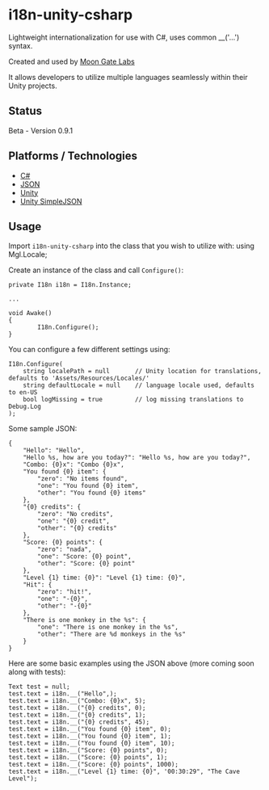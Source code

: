 # i18n-unity-csharp
Lightweight internationalization for use with C#, uses common __('...') syntax.

Created and used by [Moon Gate Labs](http://moongatelabs.com/)

It allows developers to utilize multiple languages seamlessly within their Unity projects.

## Status
Beta - Version 0.9.1

## Platforms / Technologies
* [C#](http://en.wikipedia.org/wiki/C_Sharp_programming_language)
* [JSON](http://json.org/)
* [Unity](https://unity3d.com/)
* [Unity SimpleJSON](http://wiki.unity3d.com/index.php/SimpleJSON)

## Usage

Import `i18n-unity-csharp` into the class that you wish to utilize with:
    using Mgl.Locale;

Create an instance of the class and call `Configure()`:

    private I18n i18n = I18n.Instance;
    
    ...
    
    void Awake()
    {
            I18n.Configure();
    }

You can configure a few different settings using:

    I18n.Configure(
        string localePath = null       // Unity location for translations, defaults to 'Assets/Resources/Locales/'
        string defaultLocale = null    // language locale used, defaults to en-US
        bool logMissing = true         // log missing translations to Debug.Log
    );

Some sample JSON:

    {
        "Hello": "Hello",
        "Hello %s, how are you today?": "Hello %s, how are you today?",
        "Combo: {0}x": "Combo {0}x",
        "You found {0} item": {
            "zero": "No items found",
            "one": "You found {0} item",
            "other": "You found {0} items"
        },
        "{0} credits": {
            "zero": "No credits",
            "one": "{0} credit",
            "other": "{0} credits"
        },
        "Score: {0} points": {
            "zero": "nada",
            "one": "Score: {0} point",
            "other": "Score: {0} point"
        },
        "Level {1} time: {0}": "Level {1} time: {0}",
        "Hit": {
            "zero": "hit!",
            "one": "-{0}",
            "other": "-{0}"
        },
        "There is one monkey in the %s": {
            "one": "There is one monkey in the %s",
            "other": "There are %d monkeys in the %s"
        }
    }

Here are some basic examples using the JSON above (more coming soon along with tests):

    Text test = null;
    test.text = i18n.__("Hello",);
    test.text = i18n.__("Combo: {0}x", 5);
    test.text = i18n.__("{0} credits", 0);
    test.text = i18n.__("{0} credits", 1);
    test.text = i18n.__("{0} credits", 45);
    test.text = i18n.__("You found {0} item", 0);
    test.text = i18n.__("You found {0} item", 1);
    test.text = i18n.__("You found {0} item", 10);
    test.text = i18n.__("Score: {0} points", 0);
    test.text = i18n.__("Score: {0} points", 1);
    test.text = i18n.__("Score: {0} points", 1000);
    test.text = i18n.__("Level {1} time: {0}", '00:30:29", "The Cave Level");